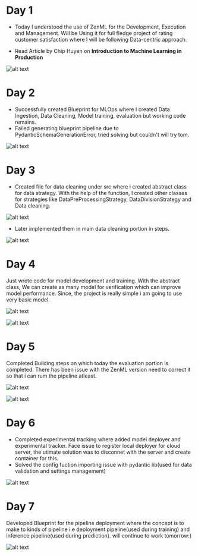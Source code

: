 # Day 1 
- Today I understood the use of ZenML for the Development, Execution and Management. Will be Using it for full fledge project of rating customer satisfaction where I will be following Data-centric approach.

- Read Article by Chip Huyen on **Introduction to Machine Learning in Production**

![alt text](Photos/ZenML_Workflow.png)

# Day 2
- Successfully created Blueprint for MLOps where I created Data Ingestion, Data Cleaning, Model training, evaluation but working code remains.
- Failed generating blueprint pipeline due to PydanticSchemaGenerationError, tried solving but couldn't will try tom.

![alt text](Photos/Ingestion_data_blueprint.png)

# Day 3
- Created file for data cleaning under src where i created abstract class for data strategy. With the help of the function, I created other classes for strategies like DataPreProcessingStrategy, DataDivisionStrategy and Data cleaning.

![alt text](Photos/data_cleaning_src.png)

- Later implemented them in main data cleaning portion in steps.

![alt text](Photos/data_cleaning_steps.png)

# Day 4
Just wrote code for model development and training. With the abstract class, We can create as many model for verification which can improve model performance.
Since, the project is really simple i am going to use very basic model.

![alt text](Photos/model_development.png)

![alt text](Photos/model_training.png)

# Day 5
Completed Building steps on which today the evaluation portion is completed. There has been  issue with the ZenML version need to correct it so that i can rum the pipeline atleast.

![alt text](Photos/evaluation_src.png)

![alt text](Photos/evaluation_steps.png)

# Day 6
- Completed experimental tracking where added model deployer and experimental tracker. Face issue to register local deployer for cloud server, the utimate solution was to disconnet with the server and create container for this.
- Solved the config fuction importing issue with pydantic lib(used for data validation and settings management)

![alt text](Photos/Experimental_tracking.png)

# Day 7
Developed Blueprint for the pipeline deployment where the concept is to make to kinds of pipeline i.e deployment pipeline(used during training) and inference pipeline(used during prediction). will continue to work tomorrow:)

![alt text](Photos/deployment_run.png)